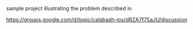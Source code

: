 sample project illustrating the problem described in

https://groups.google.com/d/topic/calabash-ios/dRZA7f75aJU/discussion
